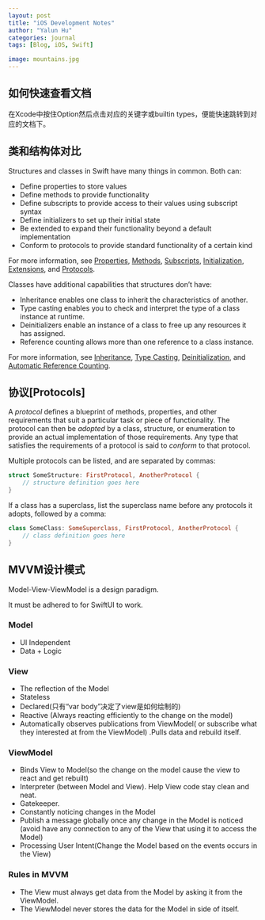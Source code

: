 ```yaml
---
layout: post
title: "iOS Development Notes"
author: "Yalun Hu"
categories: journal
tags: [Blog, iOS, Swift]

image: mountains.jpg
--- 
```


## 如何快速查看文档

在Xcode中按住Option然后点击对应的关键字或builtin types，便能快速跳转到对应的文档下。

## 类和结构体对比

Structures and classes in Swift have many things in common. Both can:

- Define properties to store values
- Define methods to provide functionality
- Define subscripts to provide access to their values using subscript syntax
- Define initializers to set up their initial state
- Be extended to expand their functionality beyond a default implementation
- Conform to protocols to provide standard functionality of a certain kind

For more information, see [Properties](https://docs.swift.org/swift-book/documentation/the-swift-programming-language/properties), [Methods](https://docs.swift.org/swift-book/documentation/the-swift-programming-language/methods), [Subscripts](https://docs.swift.org/swift-book/documentation/the-swift-programming-language/subscripts), [Initialization](https://docs.swift.org/swift-book/documentation/the-swift-programming-language/initialization), [Extensions](https://docs.swift.org/swift-book/documentation/the-swift-programming-language/extensions), and [Protocols](https://docs.swift.org/swift-book/documentation/the-swift-programming-language/protocols).

Classes have additional capabilities that structures don’t have:

- Inheritance enables one class to inherit the characteristics of another.
- Type casting enables you to check and interpret the type of a class instance at runtime.
- Deinitializers enable an instance of a class to free up any resources it has assigned.
- Reference counting allows more than one reference to a class instance.

For more information, see [Inheritance](https://docs.swift.org/swift-book/documentation/the-swift-programming-language/inheritance), [Type Casting](https://docs.swift.org/swift-book/documentation/the-swift-programming-language/typecasting), [Deinitialization](https://docs.swift.org/swift-book/documentation/the-swift-programming-language/deinitialization), and [Automatic Reference Counting](https://docs.swift.org/swift-book/documentation/the-swift-programming-language/automaticreferencecounting).

## 协议[Protocols]

A *protocol* defines a blueprint of methods, properties, and other requirements that suit a particular task or piece of functionality. The protocol can then be *adopted* by a class, structure, or enumeration to provide an actual implementation of those requirements. Any type that satisfies the requirements of a protocol is said to *conform* to that protocol.

Multiple protocols can be listed, and are separated by commas:

```swift
struct SomeStructure: FirstProtocol, AnotherProtocol {
    // structure definition goes here
}
```

If a class has a superclass, list the superclass name before any protocols it adopts, followed by a comma:

```swift
class SomeClass: SomeSuperclass, FirstProtocol, AnotherProtocol {
    // class definition goes here
}
```

## MVVM设计模式

Model-View-ViewModel is a design paradigm. 

It must be adhered to for SwiftUI to work.

### Model

- UI Independent
- Data + Logic

### View

- The reflection of the Model
- Stateless
- Declared(只有“var body”决定了view是如何绘制的)
- Reactive (Always reacting efficiently to the change on the model)
- Automatically observes publications from ViewModel( or subscribe what they interested at from the ViewModel) .Pulls data and rebuild itself.

### ViewModel

- Binds View to Model(so the change on the model cause the view to react and get rebuilt)
- Interpreter (between Model and View). Help View code stay clean and neat.
- Gatekeeper.  
- Constantly noticing changes in the Model
- Publish a message globally once any change in the Model is noticed (avoid have any connection to any of the View that using it to access the Model)
- Processing User Intent(Change the Model based on the events occurs in the View)

### Rules in MVVM

- The View must always get data from the Model by asking it from the ViewModel.
- The ViewModel never stores the data for the Model in side of itself.





